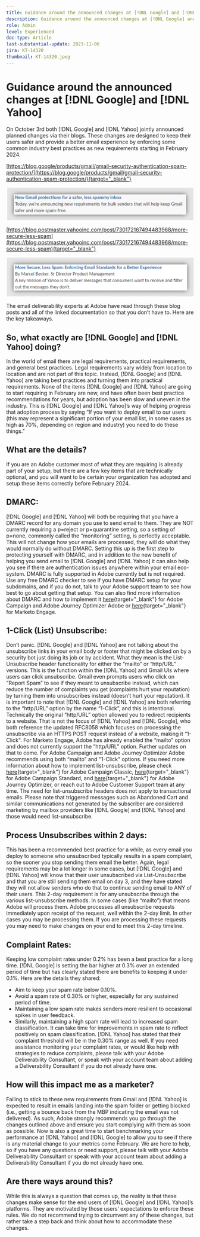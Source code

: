 ```yaml
---
title: Guidance around the announced changes at [!DNL Google] and [!DNL Yahoo]
description: Guidance around the announced changes at [!DNL Google] and [!DNL Yahoo]
role: Admin
level: Experienced
doc-type: Article
last-substantial-update: 2023-11-06
jira: KT-14320
thumbnail: KT-14320.jpeg
---
```


# Guidance around the announced changes at [!DNL Google] and [!DNL Yahoo]

On October 3rd both [!DNL Google] and [!DNL Yahoo] jointly announced planned changes via their blogs. These changes are designed to keep their users safer and provide a better email experience by enforcing some common industry best practices as new requirements starting in February 2024.

[https://blog.google/products/gmail/gmail-security-authentication-spam-protection/](https://blog.google/products/gmail/gmail-security-authentication-spam-protection/){target="_blank"}

![[!DNL Google] Announcment](/help/assets/Gmail.png)

[https://blog.postmaster.yahooinc.com/post/730172167494483968/more-secure-less-spam](https://blog.postmaster.yahooinc.com/post/730172167494483968/more-secure-less-spam){target="_blank"}

![[!DNL Yahoo] Announcment](/help/assets/Yahoo.png)

The email deliverability experts at Adobe have read through these blog posts and all of the linked documentation so that you don’t have to. Here are the key takeaways.

## So, what exactly are [!DNL Google] and [!DNL Yahoo] doing?

In the world of email there are legal requirements, practical requirements, and general best practices. Legal requirements vary widely from location to location and are not part of this topic. Instead, [!DNL Google] and [!DNL Yahoo] are taking best practices and turning them into practical requirements. None of the items [!DNL Google] and [!DNL Yahoo] are going to start requiring in February are new, and have often been best practice recommendations for years, but adoption has been slow and uneven in the industry. This is [!DNL Google] and [!DNL Yahoo]’s way of helping progress that adoption process by saying “If you want to deploy email to our users (this may represent a significant portion of your email list, in some cases as high as 70%, depending on region and industry) you need to do these things."

## What are the details?

If you are an Adobe customer most of what they are requiring is already part of your setup, but there are a few key items that are technically optional, and you will want to be certain your organization has adopted and setup these items correctly before February 2024.

## DMARC:

[!DNL Google] and [!DNL Yahoo] will both be requiring that you have a DMARC record for any domain you use to send email to them. They are NOT currently requiring a p=reject or p=quarantine setting, so a setting of p=none, commonly called the “monitoring” setting, is perfectly acceptable. This will not change how your emails are processed, they will do what they would normally do without DMARC. Setting this up is the first step to protecting yourself with DMARC, and in addition to the new benefit of helping you send email to [!DNL Google] and [!DNL Yahoo] it can also help you see if there are authentication issues anywhere within your email eco-system.
DMARC is fully supported in Adobe currently but is not required. Use any free DMARC checker to see if you have DMARC setup for your subdomains, and if you do not, talk to your Adobe support team to see how best to go about getting that setup. You can also find more information about DMARC and how to implement it [here](https://experienceleague.adobe.com/docs/deliverability-learn/deliverability-best-practice-guide/additional-resources/technotes/implement-dmarc.html){target="_blank"} for Adobe Campaign and Adobe Journey Optimizer Adobe or [here](https://experienceleague.adobe.com/docs/marketo/using/getting-started-with-marketo/setup/configure-protocols-for-marketo.html){target="_blank"} for Marketo Engage.

## 1-Click (List) Unsubscribe:

Don’t panic. [!DNL Google] and [!DNL Yahoo] are not talking about the unsubscribe links in your email body or footer that might be clicked on by a security bot just doing its job or by accident. What they mean is the List-Unsubscribe header functionality for either the “mailto” or “http/URL” versions. This is the function within the [!DNL Yahoo] and Gmail UIs where users can click unsubscribe. Gmail even prompts users who click on “Report Spam” to see if they meant to unsubscribe instead, which can reduce the number of complaints you get (complaints hurt your reputation) by turning them into unsubscribes instead (doesn’t hurt your reputation).
It is important to note that [!DNL Google] and [!DNL Yahoo] are both referring to the “http/URL” option by the name “1-Click”, and this is intentional. Technically the original “http/URL” option allowed you to redirect recipients to a website. That is not the focus of [!DNL Yahoo] and [!DNL Google], who both reference the updated RFC8058 which focuses on processing the unsubscribe via an HTTPS POST request instead of a website, making it “1-Click".
For Marketo Engage, Adobe has already enabled the “mailto” option and does not currently support the “http/URL” option. Further updates on that to come.
For Adobe Campaign and Adobe Journey Optimizer Adobe recommends using both “mailto” and "1-Click" options.
If you need more information about how to implement list-unsubscribe, please check [here](https://experienceleague.adobe.com/docs/deliverability-learn/deliverability-best-practice-guide/additional-resources/campaign/acc-technical-recommendations.html?lang=en#list-unsubscribe){target="_blank"} for Adobe Campaign Classic, [here](https://experienceleague.adobe.com/docs/experience-cloud-kcs/kbarticles/KA-14778.html?lang=en){target="_blank"} for Adobe Campaign Standard, and [here](https://experienceleague.adobe.com/docs/journey-optimizer/using/email/email-opt-out.html?lang=en){target="_blank"} for Adobe Journey Optimizer, or reach out to Adobe Customer Support team at any time.
The need for list-unsubscribe headers does not apply to transactional emails. Please note that triggered messages such as Abandoned Cart and similar communications not generated by the subscriber are considered marketing by mailbox providers like [!DNL Google] and [!DNL Yahoo] and those would need list-unsubscribe.

## Process Unsubscribes within 2 days:

This has been a recommended best practice for a while, as every email you deploy to someone who unsubscribed typically results in a spam complaint, so the sooner you stop sending them email the better. Again, legal requirements may be a lot longer in some cases, but [!DNL Google] and [!DNL Yahoo] will know that their user unsubscribed via List-Unsubscribe and that you are still sending them email on day 3, and they have stated they will not allow senders who do that to continue sending email to ANY of their users.
This 2-day requirement is for any unsubscribe through the various list-unsubscribe methods. In some cases (like “mailto”) that means Adobe will process them. Adobe processes all unsubscribe requests immediately upon receipt of the request, well within the 2-day limit. In other cases you may be processing them. If you are processing these requests you may need to make changes on your end to meet this 2-day timeline.

## Complaint Rates:

Keeping low complaint rates under 0.2% has been a best practice for a long time. [!DNL Google] is setting the bar higher at 0.3% over an extended period of time but has clearly stated there are benefits to keeping it under 0.1%. Here are the details they shared:
* Aim to keep your spam rate below 0.10%.
* Avoid a spam rate of 0.30% or higher, especially for any sustained period of time.
* Maintaining a low spam rate makes senders more resilient to occasional spikes in user feedback.
* Similarly, maintaining a high spam rate will lead to increased spam classification. It can take time for improvements in spam rate to reflect positively on spam classification.
[!DNL Yahoo] has stated that their complaint threshold will be in the 0.30% range as well.
If you need assistance monitoring your complaint rates, or would like help with strategies to reduce complaints, please talk with your Adobe Deliverability Consultant, or speak with your account team about adding a Deliverability Consultant if you do not already have one.

## How will this impact me as a marketer?

Failing to stick to these new requirements from Gmail and [!DNL Yahoo] is expected to result in emails landing into the spam folder or getting blocked (i.e., getting a bounce back from the MBP indicating the email was not delivered).
As such, Adobe strongly recommends you go through the changes outlined above and ensure you start complying with them as soon as possible. Now is also a great time to start benchmarking your performance at [!DNL Yahoo] and [!DNL Google] to allow you to see if there is any material change to your metrics come February.
We are here to help, so if you have any questions or need support, please talk with your Adobe Deliverability Consultant or speak with your account team about adding a Deliverability Consultant if you do not already have one.

## Are there ways around this?

While this is always a question that comes up, the reality is that these changes make sense for the end users of [!DNL Google] and [!DNL Yahoo]’s platforms. They are motivated by those users’ expectations to enforce these rules. We do not recommend trying to circumvent any of these changes, but rather take a step back and think about how to accommodate these changes.
